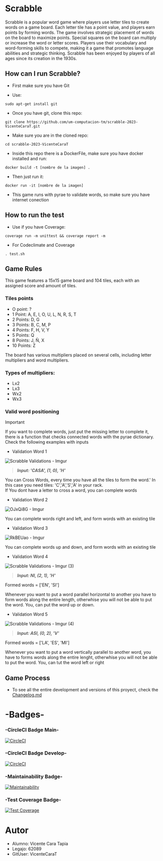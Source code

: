 # Scrabble

Scrabble is a popular word game where players use letter tiles to create words on a game board. Each letter tile has a point value, and players earn points by forming words. The game involves strategic placement of words on the board to maximize points. Special squares on the board can multiply or increase the word or letter scores. Players use their vocabulary and word-forming skills to compete, making it a game that promotes language abilities and strategic thinking. Scrabble has been enjoyed by players of all ages since its creation in the 1930s.

## How can I run Scrabble?

- First make sure you have Git

- Use:
```
sudo apt-get install git 
```
- Once you have git, clone this repo:
```
git clone https://github.com/um-computacion-tm/scrabble-2023-VicenteCaraT.git 
```
- Make sure you are in the cloned repo:
```
cd scrabble-2023-VicenteCaraT
```
- Inside this repo there is a DockerFile, make sure you have docker installed and run:
```
docker build -t [nombre de la imagen] . 
```
- Then just run it:
```
docker run -it [nombre de la imagen] 
```
- This game runs with pyrae to validate words, so make sure you have internet conection
 
## How to run the test

- Use if you have Coverage:
```
coverage run -m unittest && coverage report -m
```
- For Codeclimate and Coverage
```
. test.sh
```

## Game Rules

This game features a 15x15 game board and 104 tiles, each with an assigned score and amount of tiles. 

### Tiles points

- O point: ?
- 1 Point: A, E, I, O, U, L, N, R, S, T
- 2 Points: D, G
- 3 Points: B, C, M, P
- 4 Points: F, H, V, Y
- 5 Points: Q
- 8 Points: J, Ñ, X
- 10 Points: Z


The board has various multipliers placed on several cells, including letter multipliers and word multipliers.

### Types of multipliers:

- Lx2
- Lx3
- Wx2
- Wx3

### Valid word positioning


> [!IMPORTANT]
> If you want to complete words, just put the missing letter to complete it, there is a function that checks connected words with the pyrae dictionary.
> Check the following examples with inputs


- Validation Word 1

![Scrabble Validations - Imgur](https://github.com/um-computacion-tm/scrabble-2023-VicenteCaraT/assets/128495271/c48aec46-474f-481a-b76b-7de4a1a3ac10)

 > ***Input: 'CASA', (1, 0), 'H'***    

You can Cross Words, every time you have all the tiles to form the word.'
In this case you need tiles: 'C','A','S','A' in your rack.      
If You dont have a letter to cross a word, you can complete words    

- Validation Word 2

![OJxQi8G - Imgur](https://github.com/um-computacion-tm/scrabble-2023-VicenteCaraT/assets/128495271/fccc2b6e-13c1-418a-a268-a4ba2751b666)

You can complete words right and left, and form words with an existing tile

- Validation Word 3

![RkBEUao - Imgur](https://github.com/um-computacion-tm/scrabble-2023-VicenteCaraT/assets/128495271/46aa8985-2582-4767-b8b5-58d60841936f)

             
You can complete words up and down, and form words with an existing tile

- Validation Word 4

![Scrabble Validations - Imgur (3)](https://github.com/um-computacion-tm/scrabble-2023-VicenteCaraT/assets/128495271/a1f030a0-ce35-4e17-8292-a0287f14dd89)

> ***Input: NI, (2, 1), 'H'***

Formed words = ['EN', 'SI']

Whenever you want to put a word parallel 
horizontal to another you have to form words along 
the entire length, otherwhise you will
not be able to put the word.
You, can put the word up or down.

- Validation Word 5

![Scrabble Validations - Imgur (4)](https://github.com/um-computacion-tm/scrabble-2023-VicenteCaraT/assets/128495271/d674f1a9-d295-4f1b-8902-9205036d74a6)

> ***Input: ASI, (0, 2), 'V'***

Formed words = ['LA', 'ES', 'MI']

Whenever you want to put a word vertically
parallel to another word, you have to 
forms words along the entire lenght,
otherwhise you will not be able to put the word.
You, can tut the word left or right

## Game Process

- To see all the entire development and versions of this proyect, check the [Changelog.md](https://github.com/um-computacion-tm/scrabble-2023-VicenteCaraT/blob/develop/Changelog.md)


# -Badges-

### -CircleCI Badge Main-
[![CircleCI](https://dl.circleci.com/status-badge/img/gh/um-computacion-tm/scrabble-2023-VicenteCaraT/tree/main.svg?style=svg)](https://dl.circleci.com/status-badge/redirect/gh/um-computacion-tm/scrabble-2023-VicenteCaraT/tree/main)

### -CircleCI Badge Develop-
[![CircleCI](https://dl.circleci.com/status-badge/img/gh/um-computacion-tm/scrabble-2023-VicenteCaraT/tree/develop.svg?style=svg)](https://dl.circleci.com/status-badge/redirect/gh/um-computacion-tm/scrabble-2023-VicenteCaraT/tree/develop)

###  -Maintainability Badge-
[![Maintainability](https://api.codeclimate.com/v1/badges/977dc2087bbf1bbf65a4/maintainability)](https://codeclimate.com/github/um-computacion-tm/scrabble-2023-VicenteCaraT/maintainability)

### -Test Coverage Badge-
[![Test Coverage](https://api.codeclimate.com/v1/badges/977dc2087bbf1bbf65a4/test_coverage)](https://codeclimate.com/github/um-computacion-tm/scrabble-2023-VicenteCaraT/test_coverage)

# Autor

- Alumno: Vicente Cara Tapia
- Legajo: 62089 
- GitUser: VicenteCaraT
